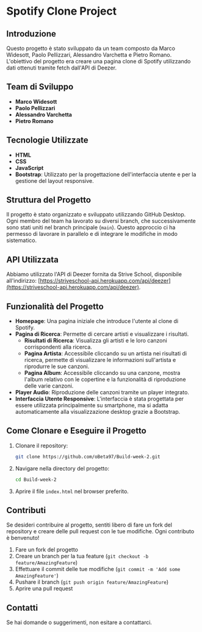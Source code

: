 # Spotify Clone Project

## Introduzione

Questo progetto è stato sviluppato da un team composto da Marco Widesott, Paolo Pellizzari, Alessandro Varchetta e Pietro Romano. L'obiettivo del progetto era creare una pagina clone di Spotify utilizzando dati ottenuti tramite fetch dall'API di Deezer.

## Team di Sviluppo

- **Marco Widesott**
- **Paolo Pellizzari**
- **Alessandro Varchetta**
- **Pietro Romano**

## Tecnologie Utilizzate

- **HTML**
- **CSS**
- **JavaScript**
- **Bootstrap**: Utilizzato per la progettazione dell'interfaccia utente e per la gestione del layout responsive.

## Struttura del Progetto

Il progetto è stato organizzato e sviluppato utilizzando GitHub Desktop. Ogni membro del team ha lavorato su diversi branch, che successivamente sono stati uniti nel branch principale (`main`). Questo approccio ci ha permesso di lavorare in parallelo e di integrare le modifiche in modo sistematico.

## API Utilizzata

Abbiamo utilizzato l'API di Deezer fornita da Strive School, disponibile all'indirizzo: [https://striveschool-api.herokuapp.com/api/deezer](https://striveschool-api.herokuapp.com/api/deezer).

## Funzionalità del Progetto

- **Homepage**: Una pagina iniziale che introduce l'utente al clone di Spotify.
- **Pagina di Ricerca**: Permette di cercare artisti e visualizzare i risultati.
  - **Risultati di Ricerca**: Visualizza gli artisti e le loro canzoni corrispondenti alla ricerca.
  - **Pagina Artista**: Accessibile cliccando su un artista nei risultati di ricerca, permette di visualizzare le informazioni sull'artista e riprodurre le sue canzoni.
  - **Pagina Album**: Accessibile cliccando su una canzone, mostra l'album relativo con le copertine e la funzionalità di riproduzione delle varie canzoni.
- **Player Audio**: Riproduzione delle canzoni tramite un player integrato.
- **Interfaccia Utente Responsive**: L'interfaccia è stata progettata per essere utilizzata principalmente su smartphone, ma si adatta automaticamente alla visualizzazione desktop grazie a Bootstrap.

## Come Clonare e Eseguire il Progetto

1. Clonare il repository:
    ```bash
    git clone https://github.com/oBeta97/Build-week-2.git
    ```
2. Navigare nella directory del progetto:
    ```bash
    cd Build-week-2
    ```
3. Aprire il file `index.html` nel browser preferito.

## Contributi

Se desideri contribuire al progetto, sentiti libero di fare un fork del repository e creare delle pull request con le tue modifiche. Ogni contributo è benvenuto!

1. Fare un fork del progetto
2. Creare un branch per la tua feature (`git checkout -b feature/AmazingFeature`)
3. Effettuare il commit delle tue modifiche (`git commit -m 'Add some AmazingFeature'`)
4. Pushare il branch (`git push origin feature/AmazingFeature`)
5. Aprire una pull request

## Contatti

Se hai domande o suggerimenti, non esitare a contattarci.


